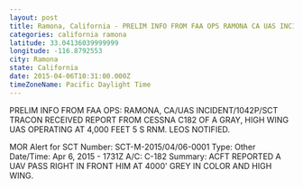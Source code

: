 ```yaml
---
layout: post
title: Ramona, California - PRELIM INFO FROM FAA OPS RAMONA CA UAS INCIDENT 1042P SCT TRACON RECEIVED REPORT FROM
categories: california ramona
latitude: 33.04136039999999
longitude: -116.8792553
city: Ramona
state: California
date: 2015-04-06T10:31:00.000Z
timeZoneName: Pacific Daylight Time
---
```


PRELIM INFO FROM FAA OPS: RAMONA, CA/UAS INCIDENT/1042P/SCT TRACON RECEIVED REPORT FROM CESSNA C182 OF A GRAY, HIGH WING UAS OPERATING AT 4,000 FEET 5 S RNM. LEOS NOTIFIED. 

MOR Alert for SCT
Number: SCT-M-2015/04/06-0001
Type: Other
Date/Time: Apr 6, 2015 - 1731Z
A/C: C-182
Summary: ACFT REPORTED A UAV PASS RIGHT IN FRONT HIM AT 4000' GREY IN COLOR AND HIGH WING.